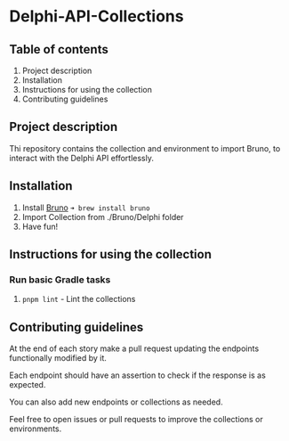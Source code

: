 # Delphi-API-Collections
## Table of contents
1. Project description
2. Installation
3. Instructions for using the collection
4. Contributing guidelines

## Project description
Thi repository contains the collection and environment to import Bruno, to interact with the Delphi API effortlessly.

## Installation
1. Install [Bruno](https://docs.usebruno.com/) `➜ brew install bruno`
2. Import Collection from ./Bruno/Delphi folder
3. Have fun!

## Instructions for using the collection
### Run basic Gradle tasks
1. ```pnpm lint``` - Lint the collections

## Contributing guidelines
At the end of each story make a pull request updating the endpoints functionally modified by it.

Each endpoint should have an assertion to check if the response is as expected.

You can also add new endpoints or collections as needed.

Feel free to open issues or pull requests to improve the collections or environments.